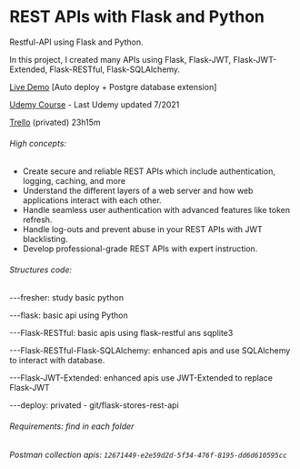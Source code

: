 # REST APIs with Flask and Python

Restful-API using Flask and Python.

In this project, I created many APIs using Flask, Flask-JWT, Flask-JWT-Extended, Flask-RESTful, Flask-SQLAlchemy.

[Live Demo](https://flask-stores-rest-api-7.herokuapp.com/) [Auto deploy + Postgre database extension]

[Udemy Course](https://www.udemy.com/course/rest-api-flask-and-python/) - Last Udemy updated 7/2021

[Trello](https://trello.com/b/7WDbiZM2/angular-full-app-with-angular-material-angularfire-ngrx) (privated) 23h15m

###### High concepts:
- Create secure and reliable REST APIs which include authentication, logging, caching, and more
- Understand the different layers of a web server and how web applications interact with each other.
- Handle seamless user authentication with advanced features like token refresh.
- Handle log-outs and prevent abuse in your REST APIs with JWT blacklisting.
- Develop professional-grade REST APIs with expert instruction.


###### Structures code:
---fresher: study basic python

---flask: basic api using Python

---Flask-RESTful: basic apis using flask-restful ans sqplite3

---Flask-RESTful-Flask-SQLAlchemy: enhanced apis and use SQLAlchemy to interact with database.

---Flask-JWT-Extended: enhanced apis use JWT-Extended to replace Flask-JWT

---deploy: privated - git/flask-stores-rest-api

###### Requirements: find in each folder
###### Postman collection apis: `12671449-e2e59d2d-5f34-476f-8195-dd6d610595cc`
